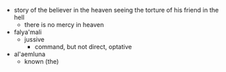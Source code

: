 - story of the believer in the heaven seeing the torture of his friend in the hell
    - there is no mercy in heaven
- falya'mali
    - jussive
        - command, but not direct, optative
- al'aemluna
    - known (the)
